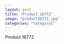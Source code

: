 ```yaml
---
layout: post
title: "Product 16772"
image: "product16772.jpg"
categories: "category1"
---
```

Product 16772
